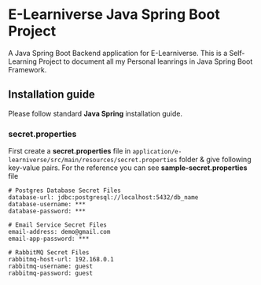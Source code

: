 # E-Learniverse Java Spring Boot Project
A Java Spring Boot Backend application for E-Learniverse. This is a Self-Learning Project to document all my Personal leanrings in Java Spring Boot Framework.

## Installation guide
Please follow standard **Java Spring** installation guide.

### secret.properties
First create a  **secret.properties** file in `application/e-learniverse/src/main/resources/secret.properties` folder & give following key-value pairs.
For the reference you can see **sample-secret.properties** file
```shell script
# Postgres Database Secret Files
database-url: jdbc:postgresql://localhost:5432/db_name
database-username: ***
database-password: ***

# Email Service Secret Files
email-address: demo@gmail.com
email-app-password: ***

# RabbitMQ Secret Files
rabbitmq-host-url: 192.168.0.1
rabbitmq-username: guest
rabbitmq-password: guest
```